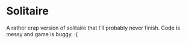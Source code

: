 # Solitaire
A rather crap version of solitaire that I'll probably never finish. Code is messy and game is buggy. :(
